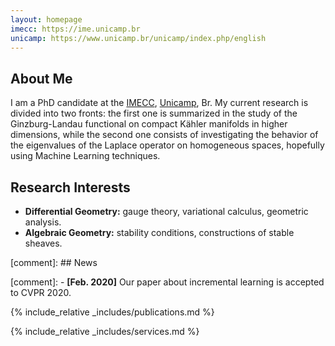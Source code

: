 ```yaml
---
layout: homepage
imecc: https://ime.unicamp.br
unicamp: https://www.unicamp.br/unicamp/index.php/english
---
```


## About Me

I am a PhD candidate at the <a href="{{page.imecc}}">IMECC</a>, <a href="{{page.unicamp}}">Unicamp</a>, Br. My current research is divided into two fronts: the first one is summarized in the study of the Ginzburg-Landau functional on compact Kähler manifolds in higher dimensions, while the second one consists of investigating the behavior of the eigenvalues of the Laplace operator on homogeneous spaces, hopefully using Machine Learning techniques.  

## Research Interests

- **Differential Geometry:** gauge theory, variational calculus, geometric analysis. 
- **Algebraic Geometry:** stability conditions, constructions of stable sheaves.

[comment]: ## News

[comment]: - **[Feb. 2020]** Our paper about incremental learning is accepted to CVPR 2020.

{% include_relative _includes/publications.md %}

{% include_relative _includes/services.md %}
